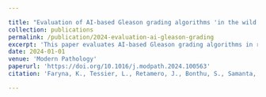```yaml
---

title: "Evaluation of AI-based Gleason grading algorithms 'in the wild'"
collection: publications
permalink: /publication/2024-evaluation-ai-gleason-grading
excerpt: 'This paper evaluates AI-based Gleason grading algorithms in real-world settings.'
date: 2024-01-01
venue: 'Modern Pathology'
paperurl: 'https://doi.org/10.1016/j.modpath.2024.100563'
citation: 'Faryna, K., Tessier, L., Retamero, J., Bonthu, S., Samanta, P., Singhal, N., Kammerer-Jacquet, S.-F., Radulescu, C., Agosti, V., Collin, A., et al. (2024). &quot;Evaluation of AI-based Gleason grading algorithms 'in the wild'.&quot; Modern Pathology.'

---
```


